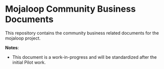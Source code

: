 # Mojaloop Community Business Documents

This repository contains the community business related documents for the mojaloop project.

**Notes**:
- This document is a work-in-progress and will be standardized after the initial Pilot work.
